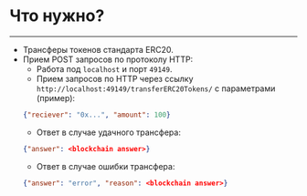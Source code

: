 # Что нужно?
----
- Трансферы токенов стандарта ERC20.
- Прием POST запросов по протоколу HTTP:
  - Работа под `localhost` и порт `49149`. 
  - Прием запросов по HTTP через ссылку `http://localhost:49149/transferERC20Tokens/` с параметрами (пример):
  ```json
  {"reciever": "0x...", "amount": 100}
  ```
  - Ответ в случае удачного трансфера: 
  ```json
  {"answer": <blockchain answer>}
  ```
  - Ответ в случае ошибки трансфера: 
  ```json
  {"answer": "error", "reason": <blockchain answer>}
  ```
